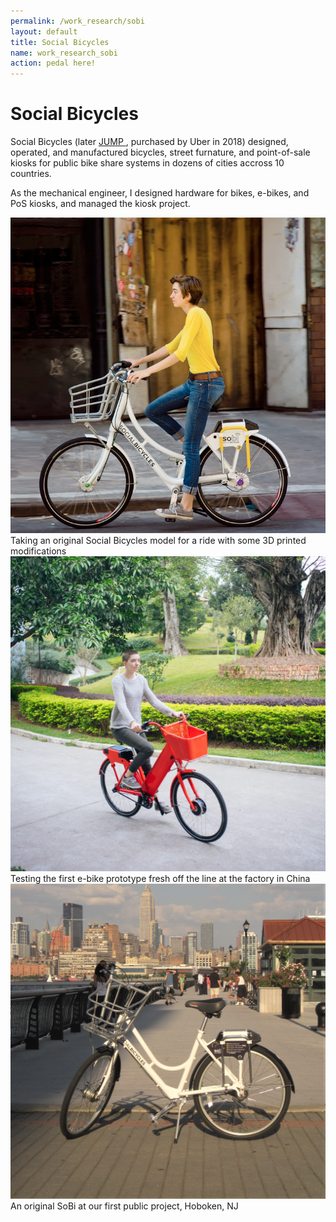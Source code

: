 ```yaml
---
permalink: /work_research/sobi
layout: default
title: Social Bicycles
name: work_research_sobi
action: pedal here!
---
```

# Social Bicycles

Social Bicycles (later <a href="https://en.wikipedia.org/wiki/Jump_(transportation_company)"> JUMP </a>, purchased by Uber in 2018) designed, operated, and manufactured bicycles, street furnature, and point-of-sale kiosks for public bike share systems in dozens of cities accross 10 countries. 

As the mechanical engineer, I designed hardware for bikes, e-bikes, and PoS kiosks, and managed the kiosk project. 

<div class="row">
    <div class="column">
        <img src="../assets/images/work_research/Social Bicycles/sobi_1.jpg" class="sublistimg">
        <div class="overlay">
            <div class="text_small">Taking an original Social Bicycles model for a ride with some 3D printed modifications</div>
        </div>
    </div>
    <div class="column">
        <img src="../assets/images/work_research/Social Bicycles/sobi_2.jpg" class="sublistimg">
        <div class="overlay">
            <div class="text_small">Testing the first e-bike prototype fresh off the line at the factory in China</div>
        </div>
    </div>
    <div class="column">
        <img src="../assets/images/work_research/Social Bicycles/sobi_3.jpg" class="sublistimg">
        <div class="overlay">
            <div class="text_small">An original SoBi at our first public project, Hoboken, NJ</div>
        </div>
    </div>
</div>